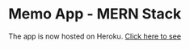 # Memo App - MERN Stack

The app is now hosted on Heroku. [Click here to see](https://memo-app-mern-5b7fa88a13de.herokuapp.com/)